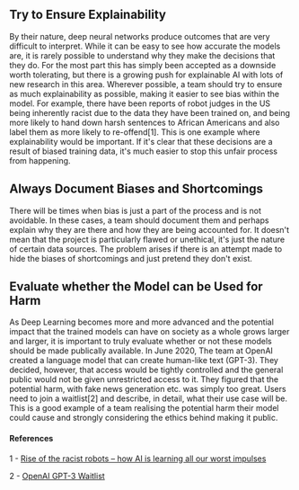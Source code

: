 ## Try to Ensure Explainability

By their nature, deep neural networks produce outcomes that are very difficult to interpret. While it can be easy to see how accurate the models are, it is rarely possible to understand why they make the decisions that they do. For the most part this has simply been accepted as a downside worth tolerating, but there is a growing push for explainable AI with lots of new research in this area. Wherever possible, a team should try to ensure as much explainability as possible, making it easier to see bias within the model. For example, there have been reports of robot judges in the US being inherently racist due to the data they have been trained on, and being more likely to hand down harsh sentences to African Americans and also label them as more likely to re-offend[1]. This is one example where explainability would be important. If it's clear that these decisions are a result of biased training data, it's much easier to stop this unfair process from happening. 

## Always Document Biases and Shortcomings

There will be times when bias is just a part of the process and is not avoidable. In these cases, a team should document them and perhaps explain why they are there and how they are being accounted for. It doesn't mean that the project is particularly flawed or unethical, it's just the nature of certain data sources. The problem arises if there is an attempt made to hide the biases of shortcomings and just pretend they don't exist.

## Evaluate whether the Model can be Used for Harm

As Deep Learning becomes more and more advanced and the potential impact that the trained models can have on society as a whole grows larger and larger, it is important to truly evaluate whether or not these models should be made publically available. In June 2020, The team at OpenAI created a language model that can create human-like text (GPT-3). They decided, however, that access would be tightly controlled and the general public would not be given unrestricted access to it. They figured that the potential harm, with fake news generation etc. was simply too great. Users need to join a waitlist[2] and describe, in detail, what their use case will be. This is a good example of a team realising the potential harm their model could cause and strongly considering the ethics behind making it public. 

#### References

1 - [Rise of the racist robots – how AI is learning all our worst impulses](https://www.theguardian.com/inequality/2017/aug/08/rise-of-the-racist-robots-how-ai-is-learning-all-our-worst-impulses)

2 - [OpenAI GPT-3 Waitlist](https://share.hsforms.com/1Lfc7WtPLRk2ppXhPjcYY-A4sk30)
